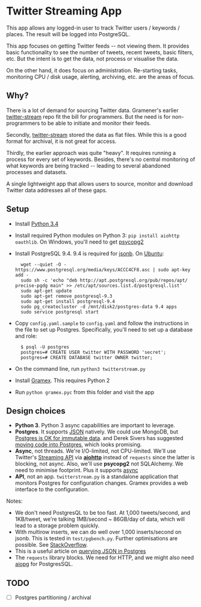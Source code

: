 Twitter Streaming App
=====================

This app allows any logged-in user to track Twitter users / keywords / places.
The result will be logged into PostgreSQL.

This app focuses on getting Twitter feeds -- not viewing them. It provides
basic functionality to see the number of tweets, recent tweets, basic filters,
etc. But the intent is to get the data, not process or visualise the data.

On the other hand, it does focus on administration. Re-starting tasks,
monitoring CPU / disk usage, alerting, archiving, etc. are the areas of focus.


## Why?

There is a lot of demand for sourcing Twitter data. Gramener's earlier
[twitter-stream](https://github.com/gramener/twitter-stream) repo fit the bill
for programmers. But the need is for non-programmers to be able to initiate
and monitor their feeds.

Secondly, [twitter-stream](https://github.com/gramener/twitter-stream) stored
the data as flat files. While this is a good format for archival, it is not
great for access.

Thirdly, the earlier approach was quite "heavy". It requires running a process
for every set of keywords. Besides, there's no central monitoring of what
keywords are being tracked -- leading to several abandoned processes and
datasets.

A single lightweight app that allows users to source, monitor and download
Twitter data addresses all of these gaps.

## Setup

- Install [Python 3.4](http://continuum.io/downloads#py34)
- Install required Python modules on Python 3:
  `pip install aiohttp oauthlib`. On Windows, you'll need to get
  [psycopg2](www.lfd.uci.edu/~gohlke/pythonlibs/)
- Install PostgreSQL 9.4. 9.4 is required for
  [jsonb](http://www.postgresql.org/docs/9.4/static/datatype-json.html).
  On [Ubuntu](https://gist.github.com/tamoyal/2ea1fcdf99c819b4e07d):

        wget --quiet -O - https://www.postgresql.org/media/keys/ACCC4CF8.asc | sudo apt-key add -
        sudo sh -c 'echo "deb http://apt.postgresql.org/pub/repos/apt/ precise-pgdg main" >> /etc/apt/sources.list.d/postgresql.list'
        sudo apt-get update
        sudo apt-get remove postgresql-9.3
        sudo apt-get install postgresql-9.4
        sudo pg_createcluster -d /mnt/disk2/postgres-data 9.4 apps
        sudo service postgresql start

- Copy `config.yaml.sample` to `config.yaml` and follow the instructions in
  the file to set up Postgres. Specifically, you'll need to set up a database
  and role:

        $ psql -U postgres
        postgres=# CREATE USER twitter WITH PASSWORD 'secret';
        postgres=# CREATE DATABASE twitter OWNER twitter;

- On the command line, run `python3 twitterstream.py`
- Install [Gramex](https://learn.gramener.com/docs/server). This requires
  Python 2
- Run `python gramex.pyc` from this folder and visit the app


## Design choices

- **Python 3**. Python 3 async capabilities are important to leverage.
- **Postgres**. It supports [JSON](http://www.postgresql.org/docs/9.4/static/datatype-json.html)
  natively. We could use MongoDB, but
  [Postgres is OK for immutable data](https://www.compose.io/articles/is-postgresql-your-next-json-database/).
  and Derek Sivers has suggested
  [moving code into Postgres](http://sivers.org/pg), which looks promising.
- **Async**, not threads. We're I/O-limited, not CPU-limited. We'll use
  Twitter's [Streaming API](https://dev.twitter.com/streaming/overview) via
  **[aiohttp](http://aiohttp.readthedocs.org/)** instead of `requests` since
  the latter is blocking, not async. Also, we'll use **psycopg2** not
  SQLAlchemy. We need to minimise footprint. Plus it supports
  [async](http://initd.org/psycopg/docs/advanced.html#asynchronous-support)
- **API**, not an app. `twitterstream.py` is a standalone application that
  monitors Postgres for configuration changes. Gramex provides a web interface
  to the configuration.

Notes:

- We don't need PostgresQL to be too fast. At 1,000 tweets/second, and
  1KB/tweet, we're talking 1MB/second ~ 86GB/day of data, which will lead to a
  storage problem quickly.
- With multirow inserts, we can do well over 1,000 inserts/second on jsonb.
  This is tested in `test/pgbench.py`. Further optimisations are possible. See
  [StackOverflow](http://stackoverflow.com/a/12207237/100904).
- This is a useful article on
  [querying JSON in Postgres](http://schinckel.net/2014/05/25/querying-json-in-postgres/)
- The `requests` library blocks. We need
   for HTTP, and we might also need
  [aiopg](https://github.com/aio-libs/aiopg) for PostgresSQL.


## TODO

- [ ] Postgres partitioning / archival
